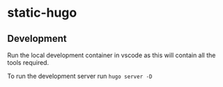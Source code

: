 # static-hugo

## Development

Run the local development container in vscode as this will contain all the tools required.

To run the development server run `hugo server -D`
